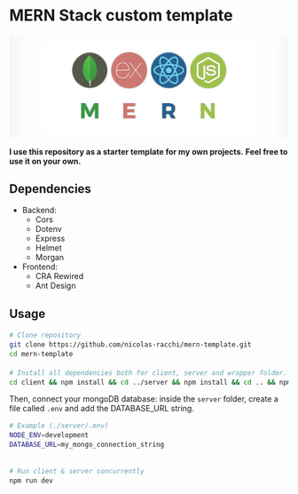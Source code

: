 # MERN Stack custom template

<img src="./design/mern.jpeg"></img>

**I use this repository as a starter template for my own projects.**
**Feel free to use it on your own.**

## Dependencies

- Backend:
  - Cors
  - Dotenv
  - Express
  - Helmet
  - Morgan
- Frontend:
  - CRA Rewired
  - Ant Design

## Usage

```bash
# Clone repository
git clone https://github.com/nicolas-racchi/mern-template.git
cd mern-template

# Install all dependencies both for client, server and wrapper folder.
cd client && npm install && cd ../server && npm install && cd .. && npm install

```

Then, connect your mongoDB database:
inside the `server` folder, create a file called `.env` and add the DATABASE_URL string.

```bash
# Example (./server/.env)
NODE_ENV=development
DATABASE_URL=my_mongo_connection_string
```

```bash

# Run client & server concurrently
npm run dev

```
